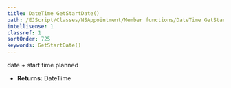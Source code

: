 ```yaml
---
title: DateTime GetStartDate()
path: /EJScript/Classes/NSAppointment/Member functions/DateTime GetStartDate()
intellisense: 1
classref: 1
sortOrder: 725
keywords: GetStartDate()
---
```



date + start time planned



* **Returns:** DateTime


